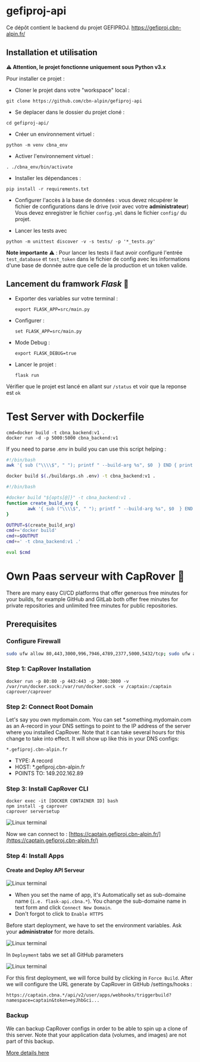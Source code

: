 # gefiproj-api
Ce dépôt contient le backend du projet GEFIPROJ. https://gefiproj.cbn-alpin.fr/

## Installation et utilisation
**⚠️ Attention, le projet fonctionne uniquement sous Python v3.x**
 
Pour installer ce projet :
- Cloner le projet dans votre "workspace" local :

```shell
git clone https://github.com/cbn-alpin/gefiproj-api
```

- Se deplacer dans le dossier du projet cloné : 

```shell
cd gefiproj-api/
```

- Créer un environnement virtuel : 
```shell
python -m venv cbna_env
```

- Activer l'environnement virtuel : 
```shell
. ./cbna_env/bin/activate
```

- Installer les dépendances : 
```shell
pip install -r requirements.txt
```

- Configurer l'accès à la base de données : vous devez récupérer le fichier de configurations dans le drive (voir avec votre **administrateur**)
Vous devez enregistrer le fichier `config.yml` dans le fichier `config/` du projet.

- Lancer les tests avec 
```shell
python -m unittest discover -v -s tests/ -p '*_tests.py'
```

**Note importante** ⚠️ ️: Pour lancer les tests il faut avoir configuré l'entrée `test_database` et `test_token` dans le fichier de config 
avec les informations d'une base de donnée autre que celle de la production et un token valide.
 
## Lancement du framwork *Flask* 🚀
- Exporter des variables sur votre terminal : 
    ```shell
    export FLASK_APP=src/main.py
    ```

- Configurer : 
    ```shell
    set FLASK_APP=src/main.py
    ```

- Mode Debug : 
    ```shell
    export FLASK_DEBUG=true
    ```

- Lancer le projet : 
    ```shell
    flask run
    ```

Vérifier que le projet est lancé en allant sur  `/status` et voir que la reponse est `ok`

#  Test Server with Dockerfile
```
cmd=docker build -t cbna_backend:v1 .
docker run -d -p 5000:5000 cbna_backend:v1
```
If you need to parse .env in build you can use this script helping :

```bash
#!/bin/bash
awk '{ sub ("\\\\$", " "); printf " --build-arg %s", $0  } END { print ""  }' $@

docker build $(./buildargs.sh .env) -t cbna_backend:v1 .
````


```bash
#!/bin/bash

#docker build "${opts[@]}" -t cbna_backend:v1 .
function create_build_arg {
        awk '{ sub ("\\\\$", " "); printf " --build-arg %s", $0  } END { print ""  }' $@ < .env
}

OUTPUT=$(create_build_arg)
cmd+='docker build'
cmd+=$OUTPUT
cmd+=' -t cbna_backend:v1 .'

eval $cmd
```

# Own Paas serveur with CapRover  🚀
There are many easy CI/CD platforms that offer generous free minutes for your builds, for example GitHub and GitLab both offer free minutes for private repositories and unlimited free minutes for public repositories.
## Prerequisites
    
### Configure Firewall

```bash
sudo ufw allow 80,443,3000,996,7946,4789,2377,5000,5432/tcp; sudo ufw allow 7946,4789,2377/udp;
```

### Step 1: CapRover Installation
```
docker run -p 80:80 -p 443:443 -p 3000:3000 -v /var/run/docker.sock:/var/run/docker.sock -v /captain:/captain caprover/caprover
```

### Step 2: Connect Root Domain

Let's say you own mydomain.com. You can set *.something.mydomain.com as an A-record in your DNS settings to point to the IP address of the server where you installed CapRover. Note that it can take several hours for this change to take into effect. It will show up like this in your DNS configs:

```
*.gefiproj.cbn-alpin.fr
```

- TYPE: A record
- HOST: *.gefiproj.cbn-alpin.fr
- POINTS TO: 149.202.162.89

### Step 3: Install CapRover CLI

```
docker exec -it [DOCKER CONTAINER ID] bash
npm install -g caprover
caprover serversetup
```

![Linux terminal](resources/img/1.png)

Now we can connect to : [https://captain.gefiproj.cbn-alpin.fr/](https://captain.gefiproj.cbn-alpin.fr/)


### Step 4: Install Apps

####  Create and Deploy API Serveur

![Linux terminal](resources/img/3.png)

- When you set the name of app, it's Automatically set as sub-domaine name (`i.e. flask-api.cbna.*`). You change the sub-domaine name in text form and click `Connect New Domain`.
- Don't forgot to click to `Enable HTTPS`

Before start deployment, we have to set the environment variables. Ask your **administrator** for more details.

![Linux terminal](resources/img/5.png)

In `Deployment` tabs we set all GitHub parameters

![Linux terminal](resources/img/4.png)

For this first deployment, we will force build by clicking in `Force Build`. After we will configure the URL generate by CapRover in GitHub /settings/hooks :

`https://captain.cbna.*/api/v2/user/apps/webhooks/triggerbuild?namespace=captain&token=eyJhbGci...`


### Backup

We can backup CapRover configs in order to be able to spin up a clone of this server. Note that your application data (volumes, and images) are not part of this backup.

[More details here](https://caprover.com/docs/get-started.html#step-3-install-caprover-cli)
